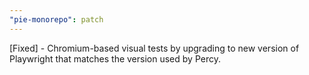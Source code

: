 ```yaml
---
"pie-monorepo": patch
---
```


[Fixed] - Chromium-based visual tests by upgrading to new version of Playwright that matches the version used by Percy.
